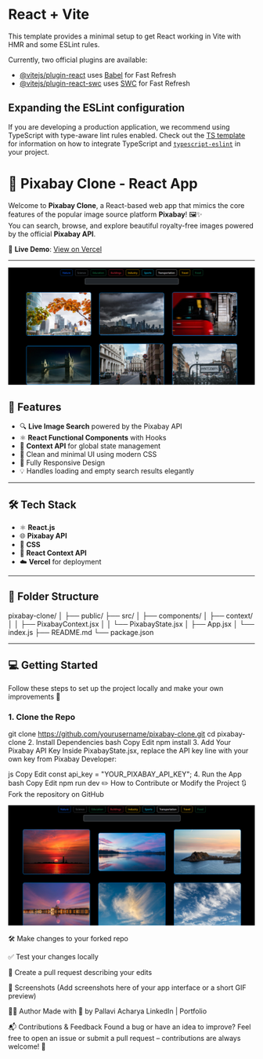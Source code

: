 # React + Vite

This template provides a minimal setup to get React working in Vite with HMR and some ESLint rules.

Currently, two official plugins are available:

- [@vitejs/plugin-react](https://github.com/vitejs/vite-plugin-react/blob/main/packages/plugin-react) uses [Babel](https://babeljs.io/) for Fast Refresh
- [@vitejs/plugin-react-swc](https://github.com/vitejs/vite-plugin-react/blob/main/packages/plugin-react-swc) uses [SWC](https://swc.rs/) for Fast Refresh

## Expanding the ESLint configuration

If you are developing a production application, we recommend using TypeScript with type-aware lint rules enabled. Check out the [TS template](https://github.com/vitejs/vite/tree/main/packages/create-vite/template-react-ts) for information on how to integrate TypeScript and [`typescript-eslint`](https://typescript-eslint.io) in your project.

# 📸 Pixabay Clone - React App

Welcome to **Pixabay Clone**, a React-based web app that mimics the core features of the popular image source platform **Pixabay**! 🖼️✨  
You can search, browse, and explore beautiful royalty-free images powered by the official **Pixabay API**.

🔗 **Live Demo**: [View on Vercel](https://pixabay-clone-react-blue.vercel.app/)

---
![Pixabay_Image](error1.png)


## 🚀 Features

- 🔍 **Live Image Search** powered by the Pixabay API
- ⚛️ **React Functional Components** with Hooks
- 🧠 **Context API** for global state management
- 🎯 Clean and minimal UI using modern CSS
- 📱 Fully Responsive Design
- 💡 Handles loading and empty search results elegantly

---

## 🛠️ Tech Stack

- ⚛️ **React.js**
- 🌐 **Pixabay API**
- 🎨 **CSS**
- 🔄 **React Context API**
- ☁️ **Vercel** for deployment

---

## 📁 Folder Structure

pixabay-clone/ │ ├── public/ ├── src/ │ ├── components/ │ ├── context/ │ │ ├── PixabayContext.jsx │ │ └── PixabayState.jsx │ ├── App.jsx │ └── index.js ├── README.md └── package.json


---

## 💻 Getting Started

Follow these steps to set up the project locally and make your own improvements 🔧

### 1. **Clone the Repo**

git clone https://github.com/yourusername/pixabay-clone.git
cd pixabay-clone
2. Install Dependencies
bash
Copy
Edit
npm install
3. Add Your Pixabay API Key
Inside PixabayState.jsx, replace the API key line with your own key from Pixabay Developer:

js
Copy
Edit
const api_key = "YOUR_PIXABAY_API_KEY";
4. Run the App
bash
Copy
Edit
npm run dev
✏️ How to Contribute or Modify the Project
🔃 Fork the repository on GitHub

![Pixabay_Image](error2.png)

🛠️ Make changes to your forked repo

✅ Test your changes locally

📩 Create a pull request describing your edits

📸 Screenshots
(Add screenshots here of your app interface or a short GIF preview)

👩‍💻 Author
Made with 💙 by Pallavi Acharya
LinkedIn | Portfolio

📬 Contributions & Feedback
Found a bug or have an idea to improve?
Feel free to open an issue or submit a pull request – contributions are always welcome! 🫶


